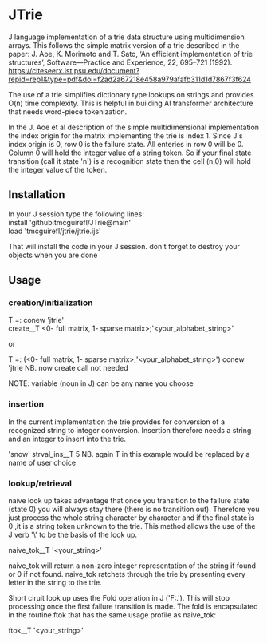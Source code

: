# JTrie
J language implementation of a trie data structure using multidimension arrays.
This follows the simple matrix version of a trie described in the paper:
 J. Aoe, K. Morimoto and T. Sato, ‘An efficient implementation of trie structures’, Software—Practice and Experience, 22, 695–721 (1992).
https://citeseerx.ist.psu.edu/document?repid=rep1&type=pdf&doi=f2ad2a67218e458a979afafb311d1d7867f3f624

The use of a trie simplifies dictionary type lookups on strings and provides O(n) time complexity. This is helpful in building 
AI transformer architecture that needs word-piece tokenization. 

In the J. Aoe et al description of the simple multidimensional implementation the index origin for the matrix implementing the trie is index 1.
Since J's index origin is 0, row 0 is the failure state. All enteries in row 0 will be 0. Column 0 will hold the integer value of a string token.
So if your final state transition (call it state 'n') is a recognition state then the cell (n,0) will hold the integer value of the token.
## Installation
In your J session type the following lines: <br>
   install 'github:tmcguirefl/JTrie@main'<br>
   load 'tmcguirefl/jtrie/jtrie.ijs' <br>

That will install the code in your J session. don't forget to destroy your objects when you are done
## Usage
### creation/initialization
T =: conew 'jtrie' <br>
create__T <0- full matrix, 1- sparse matrix>;'<your_alphabet_string>'

or

T =: (<0- full matrix, 1- sparse matrix>;'<your_alphabet_string>') conew 'jtrie     NB. now create call not needed

NOTE: variable (noun in J) can be any name you choose
### insertion
In the current implementation the trie provides for conversion of a recognized string to integer conversion.
Insertion therefore needs a string and an integer to insert into the trie. 

'snow' strval_ins__T 5      NB. again T in this example would be replaced by a name of user choice
### lookup/retrieval
naive look up takes advantage that once you transition to the failure state (state 0) you will always stay there (there is no transition out). 
Therefore you just process the whole string character by character and if the final state is 0 ,it is a string token unknown to the trie. This
method allows the use of the J verb '\\' to be the basis of the look up. 

naive_tok__T '<your_string>'

naive_tok will return a non-zero integer representation of the string if found or 0 if not found. naive_tok ratchets through the trie by presenting every
letter in the string to the trie.

Short ciruit look up uses the Fold operation in J ('F:.'). This will stop processing once the first failure transition is made. The fold is encapsulated in
the routine ftok that has the same usage profile as naive_tok:

ftok__T '<your_string>'


